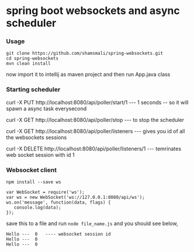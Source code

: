 # spring boot websockets and async scheduler

### Usage

```
git clone https://github.com/shamsmali/spring-websockets.git
cd spring-websockets
mvn clean install
```

now import it to intellij as maven project and then run App.java class


### Starting scheduler
curl -X PUT  http://localhost:8080/api/poller/start/1     --- 1 seconds -- so it will spawn a async task everysecond

curl -X GET  http://localhost:8080/api/poller/stop        --- to stop the scheduler

curl -X GET  http://localhost:8080/api/poller/listeners   --- gives you id of all the websockets sessions

curl -X DELETE  http://localhost:8080/api/poller/listeners/1  --- temrinates web socket session with id 1

### Websocket client

```
npm install --save ws

var WebSocket = require('ws');
var ws = new WebSocket('ws://127.0.0.1:8080/api/ws');
ws.on('message', function(data, flags) {
   console.log(data);
});
```

save this to a file and run ```node file_name.js``` and you should see below,
```
Hello ---  0   ---- websocket session id
Hello ---  0
Hello ---  0
```
